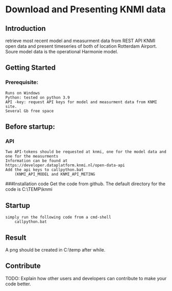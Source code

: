# Download and Presenting KNMI data

## Introduction 
retrieve most recent model and measurment data from REST API KNMI open data and present timeseries of both of location Rotterdam Airport. 
Soure model data is the operational Harmonie model.

## Getting Started
### Prerequisite: 
    Runs on Windows
    Python: tested on python 3.9
    API -key: request API keys for model and measurment data from KNMI site.
    Several Gb free space

## Before startup:
### API
    Two API-tokens should be requested at knmi, one for the model data and one for the measurments
    Information can be found at 
    https://developer.dataplatform.knmi.nl/open-data-api
    Add the api keys to callpython.bat
        (KNMI_API_MODEL and KNMI_API_METING

###Installation code
    Get the code from github.
    The default directory for the code is C:\TEMP\knmi

## Startup
    simply run the following code from a cmd-shell
        callpython.bat 
## Result
A png should be created in C:\temp after while. 


## Contribute
TODO: Explain how other users and developers can contribute to make your code better. 
